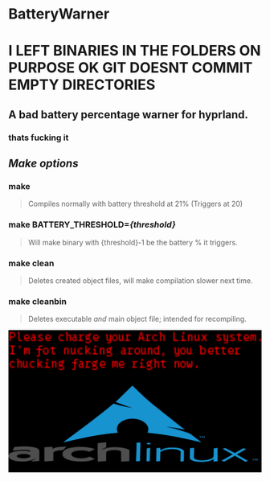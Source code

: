 # BatteryWarner

# **I LEFT BINARIES IN THE FOLDERS ON PURPOSE OK GIT DOESNT COMMIT EMPTY DIRECTORIES**
## A bad battery percentage warner for hyprland.
### thats fucking it

## *Make options*
### make
> Compiles normally with battery threshold at 21% (Triggers at 20)
### make BATTERY\_THRESHOLD=*{threshold}*
> Will make binary with {threshold}-1 be the battery % it triggers.
### make clean
> Deletes created object files, will make compilation slower next time.
### make cleanbin
> Deletes executable *and* main object file; intended for recompiling.

<img alt="Preview" src="assets/image.png">
